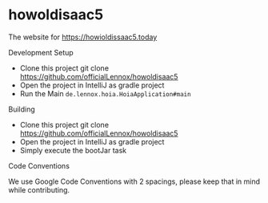 # howoldisaac5
The website for https://howioldissaac5.today

Development Setup
 - Clone this project git clone https://github.com/officialLennox/howoldisaac5
 - Open the project in IntelliJ as gradle project
 - Run the Main `de.lennox.hoia.HoiaApplication#main`

Building
 - Clone this project git clone https://github.com/officialLennox/howoldisaac5
 - Open the project in IntelliJ as gradle project
 - Simply execute the bootJar task

Code Conventions

We use Google Code Conventions with 2 spacings, please keep that in mind while contributing.
